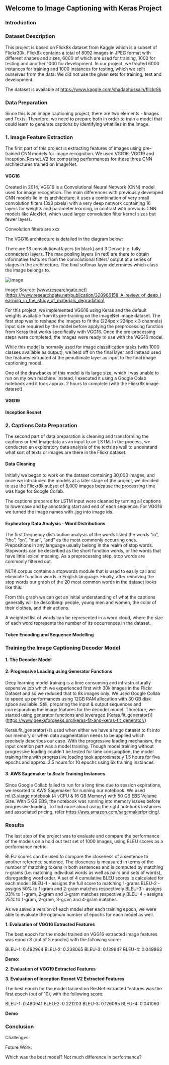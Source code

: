 ## Welcome to Image Captioning with Keras Project

### Introduction

### Dataset Description

This project is based on Flick8k dataset from Kaggle which is a subset of Flickr30k. Flick8k contains a total of 8092 images in JPEG format with different shapes and sizes, 6000 of which are used for training, 1000 for testing and another 1000 for development. In our project, we treated 6000 instances for training and 1000 instances for testing, which we split ourselves from the data. We did not use the given sets for training, test and development.

The dataset is available at https://www.kaggle.com/shadabhussain/flickr8k

### Data Preparation

Since this is an image captioning project, there are two elements - Images and Texts. Therefore, we need to prepare both in order to train a model that could learn to generate captions by identifying what lies in the image.

### 1. Image Feature Extraction

The first part of this project is extracting features of images using pre-trained CNN models for image recognition. We used VGG16, VGG19 and Inception_Resnet_V2 for comparing performances for these three CNN architectures trained on ImageNet.

#### VGG16

Created in 2014, VGG16 is a Convolutional Neural Network (CNN) model used for image recognition. The main differences with previously developed CNN models lie in its architecture: it uses a combination of very small convolution filters (3x3 pixels) with a very deep network containing 16 layers for weights and parameter learning, in contrast with previous CNN models like AlexNet, which used larger convolution filter kernel sizes but fewer layers.

Convolution filters are xxx

The VGG16 architecture is detailed in the diagram below:

There are 13 convolutional layers (in black) and 3 Dense (i.e. fully connected) layers.
The max pooling layers (in red) are there to obtain informative features from the convolutional filters’ output at a series of stages in the architecture. The final softmax layer determines which class the image belongs to.

![Image](https://www.researchgate.net/publication/328966158/figure/fig2/AS:693278764720129@1542301946576/An-overview-of-the-VGG-16-model-architecture-this-model-uses-simple-convolutional-blocks.png)

Image Source: [www.researchgate.net](https://www.researchgate.net/publication/328966158_A_review_of_deep_learning_in_the_study_of_materials_degradation)

For this project, we implemented VGG16 using Keras and the default weights available from its pre-training on the ImageNet image dataset. The first step was to reshape the images to fit the (224px x 224px x 3 channels) input size required by the model before applying the preprocessing function from Keras that works specifically with VGG16. Once the pre-processing steps were completed, the images were ready to use with the VGG16 model.

While this model is normally used for image classification tasks (with 1000 classes available as output), we held off on the final layer and instead used the features extracted at the penultimate layer as input to the final image captioning model.

One of the drawbacks of this model is its large size, which I was unable to run on my own machine. Instead, I executed it using a Google Colab notebook and it took approx. 2 hours to complete (with the Flickr8k image dataset).

#### VGG19

#### Inception Resnet 

### 2. Captions Data Preparation

The second part of data preparation is cleaning and transforming the captions or text Imagedata as an input to an LSTM. In the process, we conducted an exploratory data analysis of the texts as well to understand what sort of texts or images are there in the Flickr dataset.

#### Data Cleaning

Initially we began to work on the dataset containing 30,000 images, and once we introduced the models at a later stage of the project, we decided to use the Flickr8k subset of 8,000 images because the processing time was huge for Google Collab.

The captions prepared for LSTM input were cleaned by turning all captions to lowercase and by annotating start and end of each sequence. For VGG16 we turned the image names with .jpg into image ids.  

#### Exploratory Data Analysis - Word Distributions

The first frequency distribution analysis of the words listed the words “in”, “the”, “on”, “man”, “and” as the most commonly occurring ones. Prepositions in any language usually belong in the realm of stop words. Stopwords can be described as the short function words, or the words that have little lexical meaning. As a preprocessing step, stop words are commonly filtered out. 

NLTK.corpus contains a stopwords module that is used to easily call and eliminate function words in English language. Finally, after removing the stop words our graph of the 20 most common words in the dataset looks like this:

From this graph we can get an initial understanding of what the captions generally will be describing: people, young men and women, the color of their clothes, and their actions. 

A weighted list of words can be represented in a word cloud, where the size of each word represents the number of its occurrences in the dataset.

#### Token Encoding and Sequence Modelling

### Training the Image Captioning Decoder Model

#### 1. The Decoder Model

#### 2. Progressive Loading using Generator Functions

Deep learning model training is a time consuming and infrastructurally expensive job which we experienced first with 30k images in the Flickr Dataset and so we reduced that to 8k images only. We used Google Collab to speed up performances using 12GB RAM allocation with 30 GB disk space available. Still, preparing the input & output sequences and corresponding the image features for the decoder model. Therefore, we started using generator functions and leveraged [Keras.fit_generator()] (https://www.geeksforgeeks.org/keras-fit-and-keras-fit_generator/)

Keras.fit_generator() is used when either we have a huge dataset to fit into our memory or when data augmentation needs to be applied which precisely describes our case. With the progressive loading mechanism, the input creation part was a model training. Though model training without progressive loading couldn't be tested for time consumption, the model training time with progressive loading took approximately 1.5 hours for five epochs and approx. 3.5 hours for 10 epochs using 6k training instances.

#### 3. AWS Sagemaker to Scale Training Instances
Since Google Collab failed to run for a long time due to session expirations, we resorted to AWS Sagemaker for running our notebook. We used ml.t3.xlarge notebook (4 vCPU & 16 GB Memory) with 50 GB EBS Volume Size. With 5 GB EBS, the notebook was running into memory issues before progressive loading. To find more about using the right notebook instances and associated pricing, refer https://aws.amazon.com/sagemaker/pricing/.

### Results

The last step of the project was to evaluate and compare the performance of the models on a hold out test set of 1000 images, using BLEU scores as a performance metric.

BLEU scores can be used to compare the closeness of a sentence to another reference sentence. The closeness is measured in terms of the number of matching tokens in both sentences and is computed by matching n-grams (i.e. matching individual words as well as pairs and sets of words), disregarding word order. A set of 4 cumulative BLEU scores is calculated for each model:
BLEU-1 - assigns the full score to matching 1-grams
BLEU-2 - assigns 50% to 1-gram and 2-gram matches respectively
BLEU-3 - assigns 33% to 1-gram, 2-gram and 3-gram matches respectively
BLEU-4 - assigns 25% to 1-gram, 2-gram, 3-gram and 4-gram matches.

As we saved a version of each model after each training epoch, we were able to evaluate the optimum number of epochs for each model as well.

**1. Evaluation of VGG16 Extracted Features**

The best epoch for the model trained on VGG16 extracted image features was epoch 3 (out of 5 epochs) with the following score:

BLEU-1: 0.492964
BLEU-2: 0.238065
BLEU-3: 0.139947
BLEU-4: 0.049863

**Demo:**




**2. Evaluation of VGG19 Extracted Features**


**3. Evaluation of Inception Resnet V2 Extracted Features**

The best epoch for the model trained on ResNet extracted features was the first epoch (out of 10), with the following score:

BLEU-1: 0.480941
BLEU-2: 0.221203
BLEU-3: 0.126065
BLEU-4: 0.041060

**Demo**

### Conclusion
Challenges:

Future Work:

Which was the best model? Not much difference in performance?

